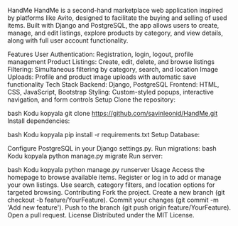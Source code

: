 
HandMe
HandMe is a second-hand marketplace web application inspired by platforms like Avito, designed to facilitate the buying and selling of used items. Built with Django and PostgreSQL, the app allows users to create, manage, and edit listings, explore products by category, and view details, along with full user account functionality.

Features
User Authentication: Registration, login, logout, profile management
Product Listings: Create, edit, delete, and browse listings
Filtering: Simultaneous filtering by category, search, and location
Image Uploads: Profile and product image uploads with automatic save functionality
Tech Stack
Backend: Django, PostgreSQL
Frontend: HTML, CSS, JavaScript, Bootstrap
Styling: Custom-styled popups, interactive navigation, and form controls
Setup
Clone the repository:

bash
Kodu kopyala
git clone https://github.com/savinleonid/HandMe.git
Install dependencies:

bash
Kodu kopyala
pip install -r requirements.txt
Setup Database:

Configure PostgreSQL in your Django settings.py.
Run migrations:
bash
Kodu kopyala
python manage.py migrate
Run server:

bash
Kodu kopyala
python manage.py runserver
Usage
Access the homepage to browse available items.
Register or log in to add or manage your own listings.
Use search, category filters, and location options for targeted browsing.
Contributing
Fork the project.
Create a new branch (git checkout -b feature/YourFeature).
Commit your changes (git commit -m 'Add new feature').
Push to the branch (git push origin feature/YourFeature).
Open a pull request.
License
Distributed under the MIT License.

